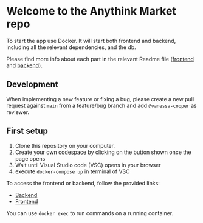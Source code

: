 # Welcome to the Anythink Market repo

To start the app use Docker. It will start both frontend and backend, including all the relevant dependencies, and the db.

Please find more info about each part in the relevant Readme file ([frontend](frontend/readme.md) and [backend](backend/README.md)).

## Development

When implementing a new feature or fixing a bug, please create a new pull request against `main` from a feature/bug branch and add `@vanessa-cooper` as reviewer.

## First setup

1. Clone this repository on your computer.
2. Create your own [codespace](https://github.com/codespaces/new?hide_repo_select=true&ref=main&repo=557264927) by clicking on the button shown once the page opens
3. Wait until Visual Studio code (VSC) opens in your browser
4. execute `docker-compose up` in terminal of VSC

To access the frontend or backend, follow the provided links:
* [Backend](https://obelusfamily-anythink-market-fqksi-q764qv4rq97c4xw6-3000.githubpreview.dev/api/ping)
* [Frontend](https://obelusfamily-anythink-market-fqksi-q764qv4rq97c4xw6-3001.githubpreview.dev/register)

You can use ```docker exec``` to run commands on a running container.
